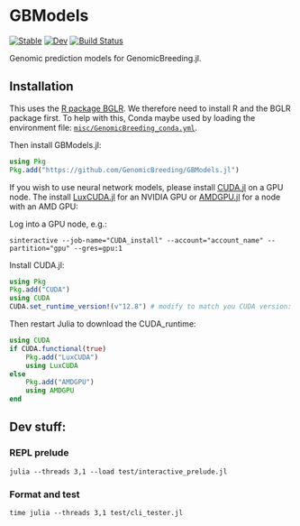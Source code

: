 # GBModels

[![Stable](https://img.shields.io/badge/docs-stable-blue.svg)](https://GenomicBreeding.github.io/GBModels.jl/stable/)
[![Dev](https://img.shields.io/badge/docs-dev-blue.svg)](https://GenomicBreeding.github.io/GBModels.jl/dev/)
[![Build Status](https://github.com/GenomicBreeding/GBModels.jl/actions/workflows/CI.yml/badge.svg?branch=main)](https://github.com/GenomicBreeding/GBModels.jl/actions/workflows/CI.yml?query=branch%3Amain)

Genomic prediction models for GenomicBreeding.jl.

## Installation

This uses the [R package BGLR](https://github.com/gdlc/BGLR-R). We therefore need to install R and the BGLR package first. To help with this, Conda maybe used by loading the environment file: [`misc/GenomicBreeding_conda.yml`](misc/GenomicBreeding_conda.yml).

Then install GBModels.jl:

```julia
using Pkg
Pkg.add("https://github.com/GenomicBreeding/GBModels.jl")
```

If you wish to use neural network models, please install [CUDA.jl](https://github.com/JuliaGPU/CUDA.jl) on a GPU node. The install [LuxCUDA.jl](https://github.com/LuxDL/LuxCUDA.jl) for an NVIDIA GPU or [AMDGPU.jl](https://github.com/JuliaGPU/AMDGPU.jl) for a node with an AMD GPU:

Log into a GPU node, e.g.:

```shell
sinteractive --job-name="CUDA_install" --account="account_name" --partition="gpu" --gres=gpu:1
```

Install CUDA.jl:

```julia
using Pkg
Pkg.add("CUDA")
using CUDA
CUDA.set_runtime_version!(v"12.8") # modify to match you CUDA version: see shell> nvidia-smi
```

Then restart Julia to download the CUDA_runtime:

```julia
using CUDA
if CUDA.functional(true)
    Pkg.add("LuxCUDA")
    using LuxCUDA
else
    Pkg.add("AMDGPU")
    using AMDGPU
end
```

## Dev stuff:

### REPL prelude

```shell
julia --threads 3,1 --load test/interactive_prelude.jl
```

### Format and test

```shell
time julia --threads 3,1 test/cli_tester.jl
```
